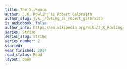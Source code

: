 ```yaml
---
title: The Silkworm
author: J.K. Rowling as Robert Galbraith
author_slug: j.k._rowling_as_robert_galbraith
is_audiobook: false
author_info: https://en.wikipedia.org/wiki/J_K_Rowling
series: Strike
series_slug: strike
series_number: 2
started: 
year_finished: 2014
read_status: Read
layout: book
---
```

